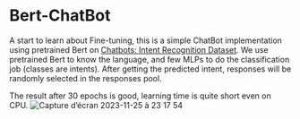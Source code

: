 # Bert-ChatBot
A start to learn about Fine-tuning, this is a simple ChatBot implementation using pretrained Bert on [Chatbots: Intent Recognition Dataset](https://www.kaggle.com/datasets/elvinagammed/chatbots-intent-recognition-dataset).
We use pretrained Bert to know the language, and few MLPs to do the classification job (classes are intents).
After getting the predicted intent, responses will be randomly selected in the responses pool.

The result after 30 epochs is good, learning time is quite short even on CPU.
![Capture d’écran 2023-11-25 à 23 17 54](https://github.com/nhs2828/Bert-ChatBot/assets/78078713/f60353fe-8094-44e4-8c34-f73ece3d06c9)
